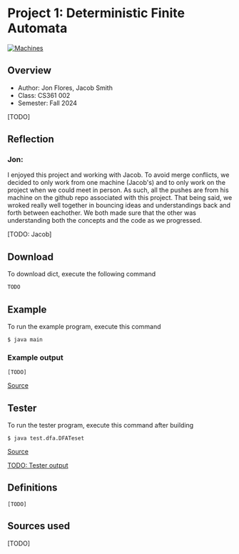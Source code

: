 # Project 1: Deterministic Finite Automata

[![Machines](https://github.com/Jacob-C-Smith/Machines/actions/workflows/make.yml/badge.svg)](https://github.com/Jacob-C-Smith/Machines/actions/workflows/make.yml)

## Overview

* Author: Jon Flores, Jacob Smith
* Class: CS361 002
* Semester: Fall 2024

[TODO]

## Reflection
### Jon:
I enjoyed this project and working with Jacob. To avoid merge conflicts, we decided to only work from one machine (Jacob's) and to only work on the project when we could meet in person. As such, all the pushes are from his machine on the github repo associated with this project. That being said, we wroked really well together in bouncing ideas and understandings back and forth between eachother. We both made sure that the other was understanding both the concepts and the code as we progressed.

[TODO: Jacob]

## Download
 To download dict, execute the following command
 ```bash
 TODO
 ```

## Example
 To run the example program, execute this command
 ```
 $ java main
 ```
 ### Example output
 ```
 [TODO]
 ```
 [Source](main.java)

## Tester
 To run the tester program, execute this command after building
 ```
 $ java test.dfa.DFATeset
 ```
 [Source](test/dfa/DFATest.java)
 
 [TODO: Tester output](test_output.txt)
 ## Definitions
 ```
 [TODO]
 ```



## Sources used

[TODO]
